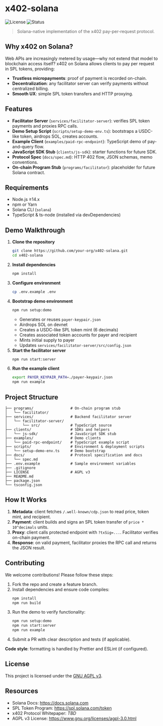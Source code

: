 # x402-solana  
![License](https://img.shields.io/badge/license-AGPL--3.0-red) ![Status](https://img.shields.io/badge/status-Experimental-orange)

> Solana-native implementation of the x402 pay-per-request protocol.

## Why x402 on Solana?
Web APIs are increasingly metered by usage—why not extend that model to blockchain access itself? x402 on Solana allows clients to pay per request in SPL tokens, providing:
- **Trustless micropayments**: proof of payment is recorded on-chain.
- **Decentralization**: any facilitator server can verify payments without centralized billing.
- **Smooth UX**: simple SPL token transfers and HTTP proxying.

## Features
- **Facilitator Server** (`services/facilitator-server`): verifies SPL token payments and proxies RPC calls.
- **Demo Setup Script** (`scripts/setup-demo-env.ts`): bootstraps a USDC-like token, airdrops SOL, creates accounts.
- **Example Client** (`examples/paid-rpc-endpoint`): TypeScript demo of pay-and-query flow.
- **JavaScript SDK Stub** (`clients/js-sdk`): starter functions for future SDK.
- **Protocol Spec** (`docs/spec.md`): HTTP 402 flow, JSON schemas, memo conventions.
- **On-chain Program Stub** (`programs/facilitator`): placeholder for future Solana contract.

## Requirements
- Node.js ≥14.x
- npm or Yarn
- Solana CLI (`solana`)
- TypeScript & ts-node (installed via devDependencies)

## Demo Walkthrough
1. **Clone the repository**
   ```bash
   git clone https://github.com/your-org/x402-solana.git
   cd x402-solana
   ```
2. **Install dependencies**
   ```bash
   npm install
   ```
3. **Configure environment**
   ```bash
   cp .env.example .env
   ```
4. **Bootstrap demo environment**
   ```bash
   npm run setup:demo
   ```
   - Generates or reuses `payer-keypair.json`
   - Airdrops SOL on devnet
   - Creates a USDC-like SPL token mint (6 decimals)
   - Creates associated token accounts for payer and recipient
   - Mints initial supply to payer
   - Updates `services/facilitator-server/src/config.json`
5. **Start the facilitator server**
   ```bash
   npm run start:server
   ```
6. **Run the example client**
   ```bash
   export PAYER_KEYPAIR_PATH=./payer-keypair.json
   npm run example
   ```

## Project Structure
```
├── programs/                 # On-chain program stub
│   └── facilitator/
├── services/                 # Backend facilitator server
│   └── facilitator-server/
│       └── src/              # TypeScript source
├── clients/                  # SDKs and helpers
│   └── js-sdk/               # JavaScript SDK stub
├── examples/                 # Demo clients
│   └── paid-rpc-endpoint/    # TypeScript example script
├── scripts/                  # Environment & deployment scripts
│   └── setup-demo-env.ts     # Demo bootstrap
├── docs/                     # Protocol specification and docs
│   └── spec.md
├── .env.example              # Sample environment variables
├── .gitignore
├── LICENSE                   # AGPL v3
├── README.md
├── package.json
└── tsconfig.json
```

## How It Works
1. **Metadata**: client fetches `/.well-known/cdp.json` to read price, token mint, and recipient.
2. **Payment**: client builds and signs an SPL token transfer of `price * 10^decimals` units.
3. **Proxy**: client calls protected endpoint with `?txSig=...`. Facilitator verifies on-chain payment.
4. **Response**: on valid payment, facilitator proxies the RPC call and returns the JSON result.

## Contributing
We welcome contributions! Please follow these steps:
1. Fork the repo and create a feature branch.
2. Install dependencies and ensure code compiles:
   ```bash
   npm install
   npm run build
   ```
3. Run the demo to verify functionality:
   ```bash
   npm run setup:demo
   npm run start:server
   npm run example
   ```
4. Submit a PR with clear description and tests (if applicable).

**Code style**: formatting is handled by Prettier and ESLint (if configured).

## License
This project is licensed under the [GNU AGPL v3](https://www.gnu.org/licenses/agpl-3.0.html).

## Resources
- Solana Docs: https://docs.solana.com
- SPL Token Program: https://spl.solana.com/token
- x402 Protocol Whitepaper: *TBD*
- AGPL v3 License: https://www.gnu.org/licenses/agpl-3.0.html